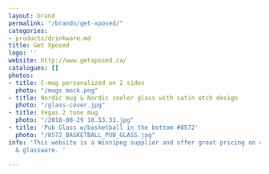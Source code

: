 ```yaml
---
layout: brand
permalink: "/brands/get-xposed/"
categories:
- products/drinkware.md
title: Get Xposed
logo: ''
website: http://www.getxposed.ca/
catalogues: []
photos:
- title: C-mug personalized on 2 sides
  photo: "/mugs mock.png"
- title: Nordic mug & Nordic cooler glass with satin etch design
  photo: "/glass-cover.jpg"
- title: Vegas 2 tone mug
  photo: "/2018-08-29 18.53.31.jpg"
- title: 'Pub Glass w/basketball in the bottom #8572'
  photo: "/8572_BASKETBALL_PUB_GLASS.jpg"
info: 'This website is a Winnipeg supplier and offer great pricing on ceramic wear
  & glassware. '

---
```


